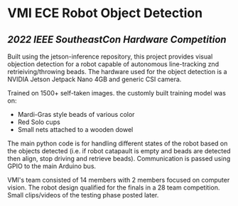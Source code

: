 # VMI ECE Robot Object Detection
## _2022 IEEE SoutheastCon Hardware Competition_

Built using the jetson-inference repository, this project provides visual objection detection for a robot capable of autonomous line-tracking znd retrieiving/throwing beads. The hardware used for the object detection is a NVIDIA Jetson Jetpack Nano 4GB and generic CSI camera.

Trained on 1500+ self-taken images. the customly built training model was on:
- Mardi-Gras style beads of various color
- Red Solo cups
- Small nets attached to a wooden dowel

The main python code is for handling different states of the robot based on the objects detected (i.e. if robot catapault is empty and beads are detected then align, stop driving and retrieve beads). Communication is passed using GPIO to the main Arduino bus.

VMI's team consisted of 14 members with 2 members focused on computer vision. The robot design qualified for the finals in a 28 team competition. Small clips/videos of the testing phase posted later.
